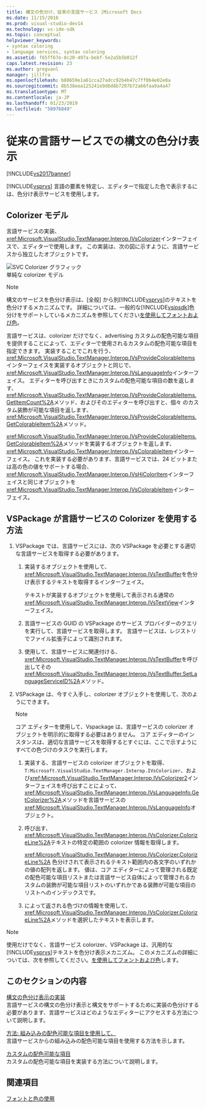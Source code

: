 ```yaml
---
title: 構文の色分け、従来の言語サービス |Microsoft Docs
ms.date: 11/15/2016
ms.prod: visual-studio-dev14
ms.technology: vs-ide-sdk
ms.topic: conceptual
helpviewer_keywords:
- syntax coloring
- language services, syntax coloring
ms.assetid: f65ff67e-8c20-497a-bebf-5e2a5b5b012f
caps.latest.revision: 23
ms.author: gregvanl
manager: jillfra
ms.openlocfilehash: b80659e1a61cca27adcc92b4b47c7ff0b4e02e0a
ms.sourcegitcommit: 8b538eea125241e9d6d8b7297b72a66faa9a4a47
ms.translationtype: MT
ms.contentlocale: ja-JP
ms.lasthandoff: 01/23/2019
ms.locfileid: "58976849"
---
```

# <a name="syntax-coloring-in-a-legacy-language-service"></a>従来の言語サービスでの構文の色分け表示
[!INCLUDE[vs2017banner](../../includes/vs2017banner.md)]

[!INCLUDE[vsprvs](../../includes/vsprvs-md.md)] 言語の要素を特定し、エディターで指定した色で表示するには、色分け表示サービスを使用します。  
  
## <a name="colorizer-model"></a>Colorizer モデル  
 言語サービスの実装、<xref:Microsoft.VisualStudio.TextManager.Interop.IVsColorizer>インターフェイスで、エディターで使用します。 この実装は、次の図に示すように、言語サービスから独立したオブジェクトです。  
  
 ![SVC Colorizer グラフィック](../../extensibility/internals/media/figlgsvccolorizer.gif "FigLgSvcColorizer")  
単純な colorizer モデル  
  
> [!NOTE]
>  構文のサービスを色分け表示は、[全般] から別[!INCLUDE[vsprvs](../../includes/vsprvs-md.md)]のテキストを色分けするメカニズムです。 詳細については、一般的な[!INCLUDE[vsipsdk](../../includes/vsipsdk-md.md)]色分けをサポートしているメカニズムを参照してください[を使用してフォントおよび色](../../extensibility/using-fonts-and-colors.md)。  
  
 言語サービスは、colorizer だけでなく、advertising カスタムの配色可能な項目を提供することによって、エディターで使用されるカスタムの配色可能な項目を指定できます。 実装することでこれを行う、<xref:Microsoft.VisualStudio.TextManager.Interop.IVsProvideColorableItems>インターフェイスを実装するオブジェクトと同じで、<xref:Microsoft.VisualStudio.TextManager.Interop.IVsLanguageInfo>インターフェイス。 エディターを呼び出すときにカスタムの配色可能な項目の数を返します、<xref:Microsoft.VisualStudio.TextManager.Interop.IVsProvideColorableItems.GetItemCount%2A>メソッド、およびそのエディターを呼び出すと、個々 のカスタム装飾が可能な項目を返します、<xref:Microsoft.VisualStudio.TextManager.Interop.IVsProvideColorableItems.GetColorableItem%2A>メソッド。  
  
 <xref:Microsoft.VisualStudio.TextManager.Interop.IVsProvideColorableItems.GetColorableItem%2A>メソッドを実装するオブジェクトを返します、<xref:Microsoft.VisualStudio.TextManager.Interop.IVsColorableItem>インターフェイス。 これを実装する必要があります、言語サービスでは、24 ビットまたは高の色の値をサポートする場合、<xref:Microsoft.VisualStudio.TextManager.Interop.IVsHiColorItem>インターフェイスと同じオブジェクトを<xref:Microsoft.VisualStudio.TextManager.Interop.IVsColorableItem>インターフェイス。  
  
## <a name="how-a-vspackage-uses-a-language-service-colorizer"></a>VSPackage が言語サービスの Colorizer を使用する方法  
  
1.  VSPackage では、言語サービスには、次の VSPackage を必要とする適切な言語サービスを取得する必要があります。  
  
    1.  実装するオブジェクトを使用して、<xref:Microsoft.VisualStudio.TextManager.Interop.IVsTextBuffer>を色分け表示するテキストを取得するインターフェイス。  
  
         テキストが実装するオブジェクトを使用して表示される通常の<xref:Microsoft.VisualStudio.TextManager.Interop.IVsTextView>インターフェイス。  
  
    2.  言語サービスの GUID の VSPackage のサービス プロバイダーのクエリを実行して、言語サービスを取得します。 言語サービスは、レジストリでファイル拡張子によって識別されます。  
  
    3.  使用して、言語サービスに関連付ける、<xref:Microsoft.VisualStudio.TextManager.Interop.IVsTextBuffer>を呼び出してその<xref:Microsoft.VisualStudio.TextManager.Interop.IVsTextBuffer.SetLanguageServiceID%2A>メソッド。  
  
2.  VSPackage は、今すぐ入手し、colorizer オブジェクトを使用して、次のようにできます。  
  
    > [!NOTE]
    >  コア エディターを使用して、Vspackage は、言語サービスの colorizer オブジェクトを明示的に取得する必要はありません。 コア エディターのインスタンスは、適切な言語サービスを取得するとすぐには、ここで示すようにすべての色づけのタスクを実行します。  
  
    1.  実装する、言語サービスの colorizer オブジェクトを取得、 `T:Microsoft.VisualStudio.TextManager.Interop.IVsColorizer`、および<xref:Microsoft.VisualStudio.TextManager.Interop.IVsColorizer2>インターフェイスを呼び出すことによって、<xref:Microsoft.VisualStudio.TextManager.Interop.IVsLanguageInfo.GetColorizer%2A>メソッドを言語サービスの<xref:Microsoft.VisualStudio.TextManager.Interop.IVsLanguageInfo>オブジェクト。  
  
    2.  呼び出す、<xref:Microsoft.VisualStudio.TextManager.Interop.IVsColorizer.ColorizeLine%2A>テキストの特定の範囲の colorizer 情報を取得します。  
  
         <xref:Microsoft.VisualStudio.TextManager.Interop.IVsColorizer.ColorizeLine%2A> 色分けされて表示されるテキスト範囲内の各文字のいずれかの値の配列を返します。 値は、コア エディターによって管理される既定の配色可能な項目リストまたは言語サービス自体によって管理されるカスタムの装飾が可能な項目リストのいずれかである装飾が可能な項目のリストへのインデックスです。  
  
    3.  によって返される色づけの情報を使用して、<xref:Microsoft.VisualStudio.TextManager.Interop.IVsColorizer.ColorizeLine%2A>メソッドを選択したテキストを表示します。  
  
> [!NOTE]
>  使用だけでなく、言語サービス colorizer、VSPackage は、汎用的な[!INCLUDE[vsprvs](../../includes/vsprvs-md.md)]テキストを色分け表示メカニズム。 このメカニズムの詳細については、次を参照してください。[を使用してフォントおよび色](../../extensibility/using-fonts-and-colors.md)します。  
  
## <a name="in-this-section"></a>このセクションの内容  
 [構文の色分け表示の実装](../../extensibility/internals/implementing-syntax-coloring.md)  
 言語サービスの構文の色分け表示と構文をサポートするために実装の色分けする必要があります、言語サービスはどのようなエディターにアクセスする方法について説明します。  
  
 [方法: 組み込みの配色可能な項目を使用して、](../../extensibility/internals/how-to-use-built-in-colorable-items.md)  
 言語サービスからの組み込みの配色可能な項目を使用する方法を示します。  
  
 [カスタムの配色可能な項目](../../extensibility/internals/custom-colorable-items.md)  
 カスタムの配色可能な項目を実装する方法について説明します。  
  
## <a name="see-also"></a>関連項目  
 [フォントと色の使用](../../extensibility/using-fonts-and-colors.md)
